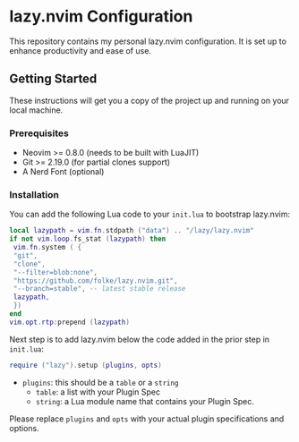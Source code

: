 # lazy.nvim Configuration

This repository contains my personal lazy.nvim configuration. It is set up to enhance productivity and ease of use.

## Getting Started

These instructions will get you a copy of the project up and running on your local machine.

### Prerequisites

- Neovim >= 0.8.0 (needs to be built with LuaJIT)
- Git >= 2.19.0 (for partial clones support)
- A Nerd Font (optional)

### Installation

You can add the following Lua code to your `init.lua` to bootstrap lazy.nvim:

```lua
local lazypath = vim.fn.stdpath ("data") .. "/lazy/lazy.nvim"
if not vim.loop.fs_stat (lazypath) then
 vim.fn.system ( {
 "git",
 "clone",
 "--filter=blob:none",
 "https://github.com/folke/lazy.nvim.git",
 "--branch=stable", -- latest stable release
 lazypath,
 })
end
vim.opt.rtp:prepend (lazypath)
```

Next step is to add lazy.nvim below the code added in the prior step in `init.lua`:

```lua
require ("lazy").setup (plugins, opts)
```

- `plugins`: this should be a `table` or a `string`
    - `table`: a list with your Plugin Spec
    - `string`: a Lua module name that contains your Plugin Spec.

Please replace `plugins` and `opts` with your actual plugin specifications and options.

